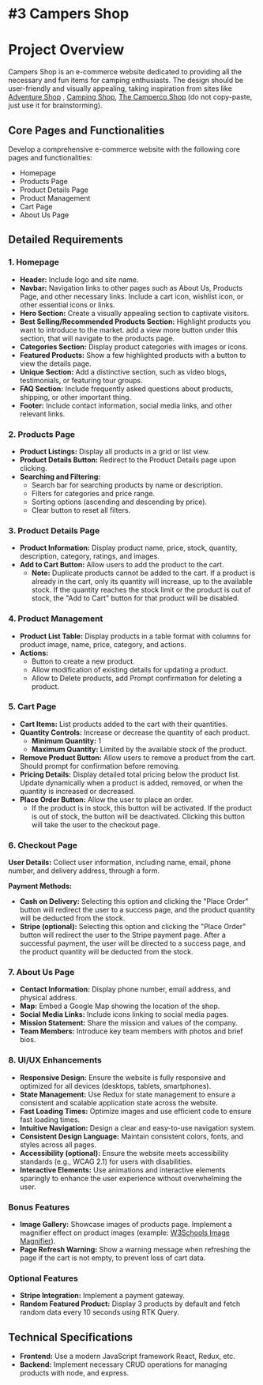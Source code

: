 # #3 Campers Shop

# Project Overview

Campers Shop is an e-commerce website dedicated to providing all the necessary and fun items for camping enthusiasts. The design should be user-friendly and visually appealing, taking inspiration from sites like [Adventure Shop](https://adventureshop.mt/) , [Camping Shop](https://www.decathlon.co.uk/sports/camping), [The Camperco Shop](https://thecampercoshop.com/) (do not copy-paste, just use it for brainstorming).

## Core Pages and Functionalities

Develop a comprehensive e-commerce website with the following core pages and functionalities:

*   Homepage
*   Products Page
*   Product Details Page
*   Product Management
*   Cart Page
*   About Us Page

## Detailed Requirements

### 1\. Homepage

*   **Header:** Include logo and site name.
*   **Navbar:** Navigation links to other pages such as About Us, Products Page, and other necessary links. Include a cart icon, wishlist icon, or other essential icons or links.
*   **Hero Section:** Create a visually appealing section to captivate visitors.
*   **Best Selling/Recommended Products Section:** Highlight products you want to introduce to the market. add a view more button under this section, that will navigate to the products page.
*   **Categories Section:** Display product categories with images or icons.
*   **Featured Products:** Show a few highlighted products with a button to view the details page.
*   **Unique Section:** Add a distinctive section, such as video blogs, testimonials, or featuring tour groups.
*   **FAQ Section:** Include frequently asked questions about products, shipping, or other important thing.
*   **Footer:** Include contact information, social media links, and other relevant links.

### 2\. Products Page

*   **Product Listings:** Display all products in a grid or list view.
*   **Product Details Button:** Redirect to the Product Details page upon clicking.
*   **Searching and Filtering:**
    *   Search bar for searching products by name or description.
    *   Filters for categories and price range.
    *   Sorting options (ascending and descending by price).
    *   Clear button to reset all filters.

### 3\. Product Details Page

*   **Product Information:** Display product name, price, stock, quantity, description, category, ratings, and images.
*   **Add to Cart Button:** Allow users to add the product to the cart.
    *   **Note:** Duplicate products cannot be added to the cart. If a product is already in the cart, only its quantity will increase, up to the available stock. If the quantity reaches the stock limit or the product is out of stock, the "Add to Cart" button for that product will be disabled.

### 4\. Product Management

*   **Product List Table:** Display products in a table format with columns for product image, name, price, category, and actions.
*   **Actions:**
    *   Button to create a new product.
    *   Allow modification of existing details for updating a product.
    *   Allow to Delete products, add Prompt confirmation for deleting a product.

### 5\. Cart Page

*   **Cart Items:** List products added to the cart with their quantities.
*   **Quantity Controls:** Increase or decrease the quantity of each product.
    *   **Minimum Quantity:** 1
    *   **Maximum Quantity:** Limited by the available stock of the product.
*   **Remove Product Button:** Allow users to remove a product from the cart. Should prompt for confirmation before removing.
*   **Pricing Details:** Display detailed total pricing below the product list. Update dynamically when a product is added, removed, or when the quantity is increased or decreased.
*   **Place Order Button:** Allow the user to place an order.
    *   If the product is in stock, this button will be activated. If the product is out of stock, the button will be deactivated. Clicking this button will take the user to the checkout page.

### **6\. Checkout Page**

**User Details:** Collect user information, including name, email, phone number, and delivery address, through a form.

**Payment Methods:**

*   **Cash on Delivery:** Selecting this option and clicking the "Place Order" button will redirect the user to a success page, and the product quantity will be deducted from the stock.
*   **Stripe (optional):** Selecting this option and clicking the "Place Order" button will redirect the user to the Stripe payment page. After a successful payment, the user will be directed to a success page, and the product quantity will be deducted from the stock.

### 7\. About Us Page

*   **Contact Information:** Display phone number, email address, and physical address.
*   **Map:** Embed a Google Map showing the location of the shop.
*   **Social Media Links:** Include icons linking to social media pages.
*   **Mission Statement:** Share the mission and values of the company.
*   **Team Members:** Introduce key team members with photos and brief bios.

### 8\. UI/UX Enhancements

*   **Responsive Design:** Ensure the website is fully responsive and optimized for all devices (desktops, tablets, smartphones).
*   **State Management:** Use Redux for state management to ensure a consistent and scalable application state across the website.
*   **Fast Loading Times:** Optimize images and use efficient code to ensure fast loading times.
*   **Intuitive Navigation:** Design a clear and easy-to-use navigation system.
*   **Consistent Design Language:** Maintain consistent colors, fonts, and styles across all pages.
*   **Accessibility (optional):** Ensure the website meets accessibility standards (e.g., WCAG 2.1) for users with disabilities.
*   **Interactive Elements:** Use animations and interactive elements sparingly to enhance the user experience without overwhelming the user.

### Bonus Features

*   **Image Gallery:** Showcase images of products page. Implement a magnifier effect on product images (example: [W3Schools Image Magnifier](https://www.w3schools.com/howto/tryit.asp?filename=tryhow_js_image_magnifier_glass)).
*   **Page Refresh Warning:** Show a warning message when refreshing the page if the cart is not empty, to prevent loss of cart data.

### Optional Features

*   **Stripe Integration:** Implement a payment gateway.
*   **Random Featured Product:** Display 3 products by default and fetch random data every 10 seconds using RTK Query.

## Technical Specifications

*   **Frontend:** Use a modern JavaScript framework React, Redux, etc.
*   **Backend:** Implement necessary CRUD operations for managing products with node, and express.